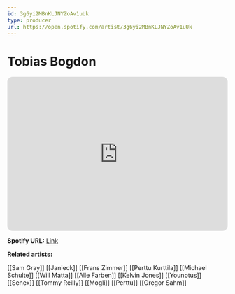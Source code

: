 ```yaml
---
id: 3g6yi2MBnKLJNYZoAv1uUk
type: producer
url: https://open.spotify.com/artist/3g6yi2MBnKLJNYZoAv1uUk
---
```

# Tobias Bogdon

<iframe style="border-radius:12px" src="https://open.spotify.com/embed/artist/3g6yi2MBnKLJNYZoAv1uUk" width="100%" height="352" frameBorder="0" allowfullscreen="" allow="autoplay; clipboard-write; encrypted-media; fullscreen; picture-in-picture" loading="lazy"></iframe>

**Spotify URL:** [Link](https://open.spotify.com/artist/3g6yi2MBnKLJNYZoAv1uUk)

**Related artists:**

[[Sam Gray]]
[[Janieck]]
[[Frans Zimmer]]
[[Perttu Kurttila]]
[[Michael Schulte]]
[[Will Matta]]
[[Alle Farben]]
[[Kelvin Jones]]
[[Younotus]]
[[Senex]]
[[Tommy Reilly]]
[[Mogli]]
[[Perttu]]
[[Gregor Sahm]]
